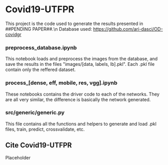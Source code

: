 # Covid19-UTFPR

This project is the code used to generate the results presented in ##PENDING PAPER##.\n
Database used: https://github.com/ari-dasci/OD-covidgr

### preprocess_database.ipynb
This notebook loads and preprocess the images from the database, and save the results in the files "images/[data, labels, lb].pkl". Each .pkl file contain only the reffered dataset.

### process_[dense, eff, mobile, res, vgg].ipynb
These notebooks contains the driver code to each of the networks. They are all very similar, the difference is basically the network generated.

### src/generic/generic.py
This file contains all the functions and helpers to generate and load .pkl files, train, predict, crossvalidate, etc.

## Cite Covid19-UTFPR
Placeholder
